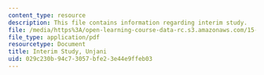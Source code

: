 ```yaml
---
content_type: resource
description: This file contains information regarding interim study.
file: /media/https%3A/open-learning-course-data-rc.s3.amazonaws.com/15-s07-globalhealth-lab-spring-2013/029c230b94c73057bfe23e44e9ffeb03_MIT15_S07S13_inter_stu_unj.pdf
file_type: application/pdf
resourcetype: Document
title: Interim Study, Unjani
uid: 029c230b-94c7-3057-bfe2-3e44e9ffeb03
---
```

